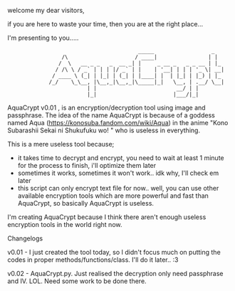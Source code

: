 welcome my dear visitors,

if you are here to waste your time, then you are at the right place...

I'm presenting to you.....

				                             _____                  _   
				     /\                     / ____|                | |  
				    /  \   __ _ _   _  __ _| |     _ __ _   _ _ __ | |_
				   / /\ \ / _` | | | |/ _` | |    | '__| | | | '_ \| __|
				  / ____ \ (_| | |_| | (_| | |____| |  | |_| | |_) | |_
				 /_/    \_\__, |\__,_|\__,_|\_____|_|   \__, | .__/ \__|
				             | |                         __/ | |        
				             |_|                        |___/|_|



AquaCrypt v0.01 , is an encryption/decryption tool using image and passphrase. The idea of the name AquaCrypt is because of a goddess named Aqua (https://konosuba.fandom.com/wiki/Aqua) in the anime "Kono Subarashii Sekai ni Shukufuku wo! " who is useless in everything.

This is a mere useless tool because;
- it takes time to decrypt and encrypt, you need to wait at least 1 minute for the process to finish, i'll optimize them later
- sometimes it works, sometimes it won't work.. idk why, I'll check em later
- this script can only encrypt text file for now.. well, you can use other available encryption tools which are more powerful and fast than AquaCrypt, so basically AquaCrypt is useless.

I'm creating AquaCrypt because I think there aren't enough useless encryption tools in the world right now.

Changelogs

v0.01 - I just created the tool today, so I didn't focus much on putting the codes in proper methods/functions/class. I'll do it later.. :3

v0.02 - AquaCrypt.py. Just realised the decryption only need passphrase and IV. LOL. Need some work to be done there.
